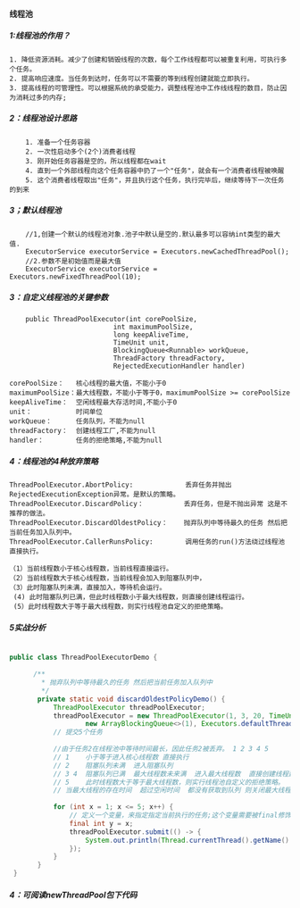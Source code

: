 #### 线程池

##### 1:线程池的作用？
    1. 降低资源消耗。减少了创建和销毁线程的次数，每个工作线程都可以被重复利用，可执行多个任务。 
    2. 提高响应速度。当任务到达时，任务可以不需要的等到线程创建就能立即执行。
    3. 提高线程的可管理性。可以根据系统的承受能力，调整线程池中工作线线程的数目，防止因为消耗过多的内存;
    
##### 2：线程池设计思路
        1. 准备一个任务容器
        2. 一次性启动多个(2个)消费者线程
        3. 刚开始任务容器是空的，所以线程都在wait
        4. 直到一个外部线程向这个任务容器中扔了一个"任务"，就会有一个消费者线程被唤醒
        5. 这个消费者线程取出"任务"，并且执行这个任务，执行完毕后，继续等待下一次任务的到来


##### 3；默认线程池
        //1,创建一个默认的线程池对象.池子中默认是空的.默认最多可以容纳int类型的最大值.
        ExecutorService executorService = Executors.newCachedThreadPool();
        //2.参数不是初始值而是最大值
        ExecutorService executorService = Executors.newFixedThreadPool(10);

##### 3：自定义线程池的关键参数
        public ThreadPoolExecutor(int corePoolSize,
                              int maximumPoolSize,
                              long keepAliveTime,
                              TimeUnit unit,
                              BlockingQueue<Runnable> workQueue,
                              ThreadFactory threadFactory,
                              RejectedExecutionHandler handler)

    corePoolSize：   核心线程的最大值，不能小于0
    maximumPoolSize：最大线程数，不能小于等于0，maximumPoolSize >= corePoolSize
    keepAliveTime：  空闲线程最大存活时间,不能小于0
    unit：           时间单位
    workQueue：      任务队列，不能为null
    threadFactory：  创建线程工厂,不能为null
    handler：        任务的拒绝策略,不能为null

##### 4：线程池的4种放弃策略
    ThreadPoolExecutor.AbortPolicy: 		    丢弃任务并抛出RejectedExecutionException异常。是默认的策略。
    ThreadPoolExecutor.DiscardPolicy： 		   丢弃任务，但是不抛出异常 这是不推荐的做法。
    ThreadPoolExecutor.DiscardOldestPolicy：    抛弃队列中等待最久的任务 然后把当前任务加入队列中。
    ThreadPoolExecutor.CallerRunsPolicy:        调用任务的run()方法绕过线程池直接执行。
    
    （1）当前线程数小于核心线程数，当前线程直接运行。
    （2）当前线程数大于核心线程数，当前线程会加入到阻塞队列中，
    （3）此时阻塞队列未满，直接加入，等待机会运行。
     (4) 此时阻塞队列已满，但此时线程数小于最大线程数，则直接创建线程运行。
     (5）此时线程数大于等于最大线程数，则实行线程池自定义的拒绝策略。

##### 5实战分析
```java

public class ThreadPoolExecutorDemo {
    
      /**
        * 抛弃队列中等待最久的任务 然后把当前任务加入队列中
        */
       private static void discardOldestPolicyDemo() {
           ThreadPoolExecutor threadPoolExecutor;
           threadPoolExecutor = new ThreadPoolExecutor(1, 3, 20, TimeUnit.SECONDS,
                   new ArrayBlockingQueue<>(1), Executors.defaultThreadFactory(), new ThreadPoolExecutor.DiscardOldestPolicy());
           // 提交5个任务
   
           //由于任务2在线程池中等待时间最长，因此任务2被丢弃。 1 2 3 4 5
           // 1    小于等于进入核心线程数 直接执行
           // 2    阻塞队列未满  进入阻塞队列
           // 3 4  阻塞队列已满  最大线程数未来满  进入最大线程数  直接创建线程运行
           // 5    此时线程数大于等于最大线程数，则实行线程池自定义的拒绝策略。  把队列中的2挤出来
           // 当最大线程的存在时间  超过空闲时间  都没有获取到队列 则关闭最大线程
           
           for (int x = 1; x <= 5; x++) {
               // 定义一个变量，来指定指定当前执行的任务;这个变量需要被final修饰
               final int y = x;
               threadPoolExecutor.submit(() -> {
                   System.out.println(Thread.currentThread().getName() + "---->> 执行了任务" + y);
               });
           }
       }
 }   
```
##### 4：可阅读newThreadPool包下代码  